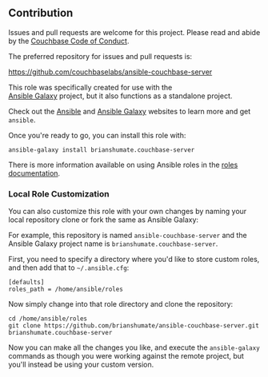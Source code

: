 ## Contribution

Issues and pull requests are welcome for this project. Please read and
abide by the [Couchbase Code of Conduct](http://www.couchbase.com/code-of-conduct).

The preferred repository for issues and pull requests is:

https://github.com/couchbaselabs/ansible-couchbase-server

This role was specifically created for use with the  
[Ansible Galaxy](https://galaxy.ansible.com/) project, but it also functions
as a standalone project.

Check out the [Ansible](http://www.ansible.com) and 
[Ansible Galaxy](https://galaxy.ansible.com/) websites to learn more and
get `ansible`.

Once you're ready to go, you can install this role with:

```
ansible-galaxy install brianshumate.couchbase-server
```

There is more information available on using Ansible roles in the 
[roles documentation](http://docs.ansible.com/playbooks_roles.html#roles).


### Local Role Customization

You can also customize this role with your own changes by naming your local
repository clone or fork the same as Ansible Galaxy:

For example, this repository is named `ansible-couchbase-server` and the
Ansible Galaxy project name is `brianshumate.couchbase-server`.

First, you need to specify a directory where you'd like to store custom
roles, and then add that to `~/.ansible.cfg`:


```
[defaults]
roles_path = /home/ansible/roles
```

Now simply change into that role directory and clone the repository:

```
cd /home/ansible/roles
git clone https://github.com/brianshumate/ansible-couchbase-server.git brianshumate.couchbase-server
```

Now you can make all the changes you like, and execute the `ansible-galaxy`
commands as though you were working against the remote project, but you'll
instead be using your custom version.
